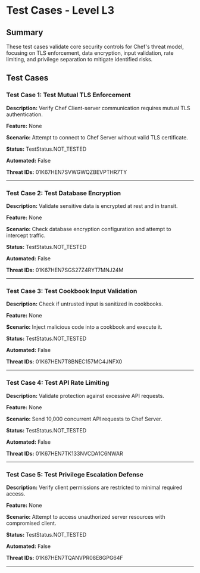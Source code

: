 # Test Cases - Level L3

## Summary

These test cases validate core security controls for Chef's threat model, focusing on TLS enforcement, data encryption, input validation, rate limiting, and privilege separation to mitigate identified risks.

## Test Cases

### Test Case 1: Test Mutual TLS Enforcement

**Description:** Verify Chef Client-server communication requires mutual TLS authentication.

**Feature:** None

**Scenario:** Attempt to connect to Chef Server without valid TLS certificate.

**Status:** TestStatus.NOT_TESTED

**Automated:** False

**Threat IDs:** 01K67HEN7SVWGWQZBEVPTHR7TY

---

### Test Case 2: Test Database Encryption

**Description:** Validate sensitive data is encrypted at rest and in transit.

**Feature:** None

**Scenario:** Check database encryption configuration and attempt to intercept traffic.

**Status:** TestStatus.NOT_TESTED

**Automated:** False

**Threat IDs:** 01K67HEN7SGS27Z4RYT7MNJ24M

---

### Test Case 3: Test Cookbook Input Validation

**Description:** Check if untrusted input is sanitized in cookbooks.

**Feature:** None

**Scenario:** Inject malicious code into a cookbook and execute it.

**Status:** TestStatus.NOT_TESTED

**Automated:** False

**Threat IDs:** 01K67HEN7T8BNEC157MC4JNFX0

---

### Test Case 4: Test API Rate Limiting

**Description:** Validate protection against excessive API requests.

**Feature:** None

**Scenario:** Send 10,000 concurrent API requests to Chef Server.

**Status:** TestStatus.NOT_TESTED

**Automated:** False

**Threat IDs:** 01K67HEN7TK133NVCDA1C6NWAR

---

### Test Case 5: Test Privilege Escalation Defense

**Description:** Verify client permissions are restricted to minimal required access.

**Feature:** None

**Scenario:** Attempt to access unauthorized server resources with compromised client.

**Status:** TestStatus.NOT_TESTED

**Automated:** False

**Threat IDs:** 01K67HEN7TQANVPR08E8GPG64F

---

